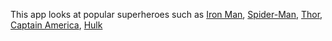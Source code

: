 This app looks at popular superheroes such as [Iron Man](https://en.wikipedia.org/wiki/Iron_Man), [Spider-Man](https://en.wikipedia.org/wiki/Spider-Man), [Thor](https://en.wikipedia.org/wiki/Thor_(Marvel_Comics)), [Captain America](https://en.wikipedia.org/wiki/Captain_America), [Hulk](https://en.wikipedia.org/wiki/Hulk_(comics))
